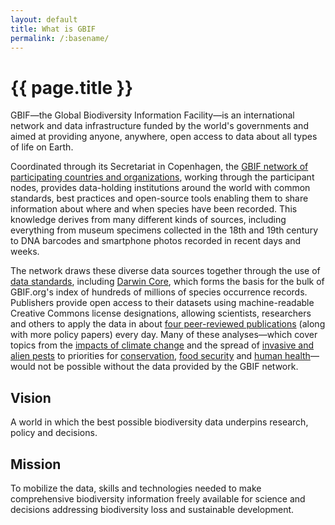 ```yaml
---
layout: default
title: What is GBIF
permalink: /:basename/
---
```


# {{ page.title }}

<p class="preamble">GBIF—the Global Biodiversity Information Facility—is an international network and data infrastructure funded by the world's governments and aimed at providing anyone, anywhere, open access to data about all types of life on Earth.</p>

Coordinated through its Secretariat in Copenhagen, the [GBIF network of participating countries and organizations](https://www.gbif.org/the-gbif-network), working through the participant nodes, provides data-holding institutions around the world with common standards, best practices and open-source tools enabling them to share information about where and when species have been recorded. This knowledge derives from many different kinds of sources, including everything from museum specimens collected in the 18th and 19th century to DNA barcodes and smartphone photos recorded in recent days and weeks.

The network draws these diverse data sources together through the use of [data standards](https://www.gbif.org/standards), including [Darwin Core](https://www.gbif.org/darwin-core), which forms the basis for the bulk of GBIF.org's index of hundreds of millions of species occurrence records. Publishers provide open access to their datasets using machine-readable Creative Commons license designations, allowing scientists, researchers and others to apply the data in about [four peer-reviewed publications](https://www.gbif.org/resource/search?contentType=literature) (along with more policy papers) every day. Many of these analyses—which cover topics from the [impacts of climate change](https://www.gbif.org/climate) and the spread of [invasive and alien pests](https://www.gbif.org/resource/search?contentType=literature&topics=INVASIVES) to priorities for [conservation](https://www.gbif.org/conservation), [food security](https://www.gbif.org/food) and [human health](https://www.gbif.org/health)—would not be possible without the data provided by the GBIF network.

## Vision
A world in which the best possible biodiversity data underpins research, policy and decisions.

## Mission
To mobilize the data, skills and technologies needed to make comprehensive biodiversity information freely available for science and decisions addressing biodiversity loss and sustainable development.
